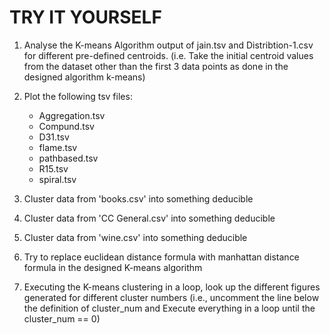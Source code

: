 # TRY IT YOURSELF

1. Analyse the K-means Algorithm output of jain.tsv and Distribtion-1.csv for different pre-defined centroids.
(i.e. Take the initial centroid values from the dataset other than the first 3 data points as done in the designed algorithm k-means)

2. Plot the following tsv files:
    * Aggregation.tsv
    * Compund.tsv
    * D31.tsv
    * flame.tsv
    * pathbased.tsv
    * R15.tsv
    * spiral.tsv

3. Cluster data from 'books.csv' into something deducible

4. Cluster data from 'CC General.csv' into something deducible

5. Cluster data from 'wine.csv' into something deducible

6. Try to replace euclidean distance formula with manhattan distance formula in the designed K-means algorithm

7. Executing the K-means clustering in a loop, look up the different figures generated for different cluster numbers
(i.e., uncomment the line below the definition of cluster_num and Execute everything in a loop until the cluster_num == 0)
